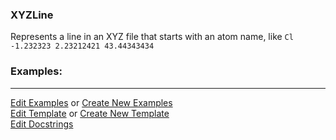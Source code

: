 ### <a id="McUtils.Parsers.RegexPatterns.XYZLine">XYZLine</a>
Represents a line in an XYZ file that starts with an atom name, like
    ```
    Cl   -1.232323 2.23212421 43.44343434
    ```

### Examples:


___

[Edit Examples](https://github.com/McCoyGroup/McUtils/edit/edit/ci/examples/ci/docs/McUtils/Parsers/RegexPatterns/XYZLine.md) or 
[Create New Examples](https://github.com/McCoyGroup/McUtils/new/edit/?filename=ci/examples/ci/docs/McUtils/Parsers/RegexPatterns/XYZLine.md) <br/>
[Edit Template](https://github.com/McCoyGroup/McUtils/edit/edit/ci/docs/ci/docs/McUtils/Parsers/RegexPatterns/XYZLine.md) or 
[Create New Template](https://github.com/McCoyGroup/McUtils/new/edit/?filename=ci/docs/templates/ci/docs/McUtils/Parsers/RegexPatterns/XYZLine.md) <br/>
[Edit Docstrings](https://github.com/McCoyGroup/McUtils/edit/edit/McUtils/Parsers/RegexPatterns/XYZLine/__init__.py?message=Update%20Docs)